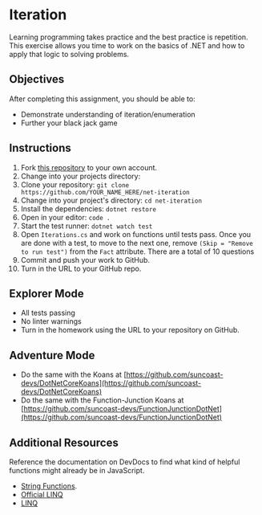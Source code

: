 # Iteration

Learning programming takes practice and the best practice is repetition. This exercise allows you time to work on the basics of .NET and how to apply that logic to solving problems.

## Objectives

After completing this assignment, you should be able to:

- Demonstrate understanding of iteration/enumeration
- Further your black jack game

## Instructions

1. Fork [this repository](https://github.com/suncoast-devs/net-iteration) to your own account.
2. Change into your projects directory:
3. Clone your repository: `git clone https://github.com/YOUR_NAME_HERE/net-iteration`
4. Change into your project's directory: `cd net-iteration`
5. Install the dependencies: `dotnet restore`
6. Open in your editor: `code .`
7. Start the test runner: `dotnet watch test`
8. Open `Iterations.cs` and work on functions until tests pass. Once you are done with a test, to move to the next one, remove `(Skip = "Remove to run test")` from the `Fact` attribute. There are a total of 10 questions
9. Commit and push your work to GitHub.
10. Turn in the URL to your GitHub repo.

## Explorer Mode

- All tests passing
- No linter warnings
- Turn in the homework using the URL to your repository on GitHub.

## Adventure Mode

- Do the same with the Koans at [https://github.com/suncoast-devs/DotNetCoreKoans](https://github.com/suncoast-devs/DotNetCoreKoans)
- Do the same with the Function-Junction Koans at [https://github.com/suncoast-devs/FunctionJunctionDotNet](https://github.com/suncoast-devs/FunctionJunctionDotNet)

## Additional Resources

Reference the documentation on DevDocs to find what kind of helpful functions might already be in JavaScript.

- [String Functions](https://www.c-sharpcorner.com/blogs/some-string-functions-of-c-sharp).
- [Official LINQ](https://docs.microsoft.com/en-us/dotnet/csharp/programming-guide/concepts/linq/)
- [LINQ](https://suncoast.io/handbook/curriculum/back-end/full-stack-i/lecture/dotnet/03-Linq/)
